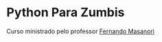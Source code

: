 Python Para Zumbis
==================

Curso ministrado pelo professor [Fernando Masanori](http://about.me/fmasanori)
